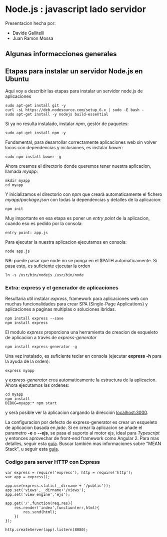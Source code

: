 # Node.js : javascript lado servidor

Presentacion hecha por:
- Davide Gallitelli
- Juan Ramon Mossa

## Algunas informacciones generales



## Etapas para instalar un servidor Node.js en Ubuntu

Aqui voy a describir las etapas para instalar un servidor node.js de aplicaciones 
    
    sudo apt-get install git -y
    curl -sL https://deb.nodesource.com/setup_6.x | sudo -E bash -
    sudo apt-get install -y nodejs build-essential
    
Si ya no resulta instalado, instalar _npm_, gestór de paquetes:

    sudo apt-get install npm -y
    
Fundamental, para desarrollar correctamente aplicaciones web sin volver locos con dependencias y inclusiones, es instalar _bower_:

    sudo npm install bower -g
    
Ahora creamos el directorio donde queremos tener nuestra aplicacion, llamada _myapp_:

    mkdir myapp
    cd myapp
    
Y inicializamos el directorio con _npm_ que crearà automaticamente el fichero _myapp/package.json_ con todas la dependencias y detalles de la aplicacion:

    npm init
    
Muy importante en esa etapa es poner un _entry point_ de la aplicacion, cuando eso es pedido por la consola:

    entry point: app.js
    
Para ejecutar la nuestra aplicacion ejecutamos en consola:

    node app.js
    
NB: puede pasar que node no se ponga en el $PATH automaticamente. Si pasa esto, es suficiente ejecutar la orden

    ln -s /usr/bin/nodejs /usr/bin/node
 
### Extra: express y el generador de aplicaciones

Resultaría utíl instalar _express_, framework para aplicaciones web con muchas funcionalidades para crear SPA (Single-Page Applications) y aplicaciones a paginas multiplas o soluciones ibridas.

    npm install express --save
    npm install express

El modulo _express_ proporciona una herramienta de creacion de esqueleto de aplicacion a través de _express-generator_

    npm install express-generator -g
    
Una vez instalado, es suficiente teclar en consola (ejecutar **express -h** para la ayuda de la orden):

    express myapp
    
y _express-generator_ crea automaticamente la estructura de la aplicacion. Ahora ejecutamos las ordenes:

    cd myapp
    npm install 
    DEBUG=myapp:* npm start
    
y será posible ver la aplicacion cargando la dirección [localhost:3000](http://localhost:3000/).

La configuracion por defecto de express-generator es crear un esqueleto de aplicacion basada en _jade_. Si en crear la aplicacion se añade el parametro **-e** o **--ejs**, se pasa el suporto al motor ejs, ideal para _Typescript_ y entonces aprovechar de front-end framework como Angular 2. Para mas detalles, seguir esta [guía](http://goo.gl/d4Wkw5). Buscar también mas informaciones sobre "MEAN Stack", u seguir esta [guía](https://scotch.io/tutorials/setting-up-a-mean-stack-single-page-application).

### Codigo para server HTTP con Express

    var express = require('express'), http = require('http');
    var app = express();
    
    app.use(express.static(__dirname + '/public'));
    app.set('views',__dirname+'/views');
    app.set('view engine','ejs');
    
    app.get('/',function(req,res){
        res.render('index',function(err,html){
            res.send(html);
        })
    });
    
    http.createServer(app).listern(8080);
    
